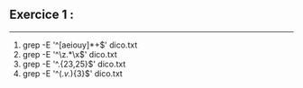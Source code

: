 ## Exercice 1 :
---

1. grep -E \'\^\[aeiouy]\*+$' dico.txt
2. grep -E \'\^\z\.\*\x\$\' dico.txt
3. grep -E \'\^\.\{23\,25\}\$' dico.txt
4. grep -E \'^(.*v.*){3}$' dico.txt
